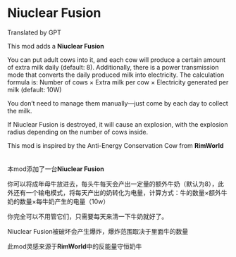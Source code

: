 # Niuclear Fusion
Translated by GPT

This mod adds a **Niuclear Fusion**

You can put adult cows into it, and each cow will produce a certain amount of extra milk daily (default: 8). Additionally, there is a power transmission mode that converts the daily produced milk into electricity. The calculation formula is:
Number of cows × Extra milk per cow × Electricity generated per milk (default: 10W)

You don’t need to manage them manually—just come by each day to collect the milk.

If Niuclear Fusion is destroyed, it will cause an explosion, with the explosion radius depending on the number of cows inside.

This mod is inspired by the Anti-Energy Conservation Cow from **RimWorld**
<br/>
<br/>
<br/>
本mod添加了一台**Niuclear Fusion**

你可以将成年母牛放进去，每头牛每天会产出一定量的额外牛奶（默认为8），此外还有一个输电模式，将每天产出的奶转化为电量，计算方式：牛的数量×额外牛奶的数量×每牛奶产生的电量（10w）

你完全可以不用管它们，只需要每天来清一下牛奶就好了。

Niuclear Fusion被破坏会产生爆炸，爆炸范围取决于里面牛的数量

此mod灵感来源于**RimWorld**中的反能量守恒奶牛